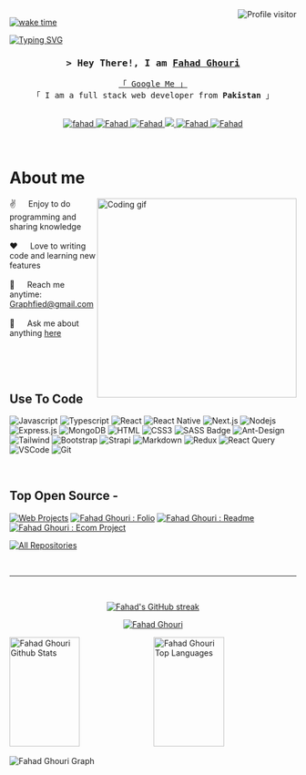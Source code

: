 <!--
<h2 align="center">
  Welcome to Graphfied!
  <img src="https://media.giphy.com/media/hvRJCLFzcasrR4ia7z/giphy.gif" width="28">
</h2>
-->

<!--
<p align="center">
  <a href="https://github.com/Graphfied"><img src="https://readme-typing-svg.herokuapp.com/?lines=Self%20Taught%20Programmer;Front%20End%20Developer;1.5%2B%20years%20of%20coding%20experience;Always%20learning%20new%20things&center=true&width=380&height=45"></a>
</p>

 -->

<a href="https://komarev.com/ghpvc/?username=Graphfied">
  <img align="right" src="https://komarev.com/ghpvc/?username=Graphfied&label=Visitors&color=0e75b6&style=flat" alt="Profile visitor" />
</a>


[![wake time](https://wakatime.com/badge/user/eebb3dd8-d9b2-40de-9b88-6fd6cac99dbc.svg)](https://wakatime.com/@eebb3dd8-d9b2-40de-9b88-6fd6cac99dbc)

<!-- Intro  -->
[![Typing SVG](https://readme-typing-svg.demolab.com/?lines=WELCOME+TO+MY+GITHUB+PROFILE)]([https:](https://dev.to/fahadhghouri))
<h3 align="center">
        <samp>&gt; Hey There!, I am
                <b><a target="_blank" href="https://dev.to/fahadhghouri">Fahad Ghouri</a></b>
        </samp>
</h3>


<p align="center"> 
  <samp>
    <a href="https://www.google.com/search?q=Graphfied">「 Google Me 」</a>
    <br>
    「 I am a full stack web developer from <b>Pakistan</b> 」
    <br>
    <br>
  </samp>
</p>

<p align="center">
 <a href="https://fahadghouri-portfolio-v1.vercel.app/" target="blank">
  <img src="https://img.shields.io/badge/Website-DC143C?style=for-the-badge&logo=medium&logoColor=white" alt="fahad" />
 </a>
 <a href="https://linkedin.com/in/fahadhghouri" target="_blank">
  <img src="https://img.shields.io/badge/LinkedIn-0077B5?style=for-the-badge&logo=linkedin&logoColor=white" alt="Fahad"/>
 </a>
 <a href="https://dev.to/fahadhghouri" target="_blank">
  <img src="https://img.shields.io/badge/dev.to-0A0A0A?style=for-the-badge&logo=dev.to&logoColor=white" alt="Fahad" />
 </a>
 <a href="https://twitter.com/No_Humanityleft" target="_blank">
  <img src="https://img.shields.io/badge/Twitter-1DA1F2?style=for-the-badge&logo=twitter&logoColor=white" />
 </a>
 <a href="https://instagram.com/faddy.xd" target="_blank">
  <img src="https://img.shields.io/badge/Instagram-fe4164?style=for-the-badge&logo=instagram&logoColor=white" alt="Fahad" />
 </a> 
 <a href="https://facebook.com/fahadghouri" target="_blank">
  <img src="https://img.shields.io/badge/Facebook-20BEFF?&style=for-the-badge&logo=facebook&logoColor=white" alt="Fahad"  />
  </a> 
</p>
<br />

<!-- About Section -->
 # About me
 
<p>
 <img align="right" width="350" src="/assets/programmer.gif" alt="Coding gif" />
  
 ✌️ &emsp; Enjoy to do programming and sharing knowledge <br/><br/>
 ❤️ &emsp; Love to writing code and learning new features<br/><br/>
 📧 &emsp; Reach me anytime: Graphfied@gmail.com<br/><br/>
 💬 &emsp; Ask me about anything [here](https://github.com/Graphfied/Graphfied/issues)

</p>

<br/>
<br/>
<br/>

## Use To Code

![Javascript](https://img.shields.io/badge/Javascript-F0DB4F?style=for-the-badge&labelColor=black&logo=javascript&logoColor=F0DB4F)
![Typescript](https://img.shields.io/badge/Typescript-007acc?style=for-the-badge&labelColor=black&logo=typescript&logoColor=007acc)
![React](https://img.shields.io/badge/-React-61DBFB?style=for-the-badge&labelColor=black&logo=react&logoColor=61DBFB)
![React Native](https://img.shields.io/badge/React_Native-20232A?style=for-the-badge&logo=react&logoColor=61DAFB)
![Next.js](https://img.shields.io/badge/next.js-000000?style=for-the-badge&logo=nextdotjs&logoColor=white)
![Nodejs](https://img.shields.io/badge/Nodejs-3C873A?style=for-the-badge&labelColor=black&logo=node.js&logoColor=3C873A)
![Express.js](https://img.shields.io/badge/Express.js-000000?style=for-the-badge&logo=express&logoColor=white)
![MongoDB](https://img.shields.io/badge/MongoDB-4EA94B?style=for-the-badge&logo=mongodb&logoColor=white)
![HTML](https://img.shields.io/badge/HTML5-E34F26?style=for-the-badge&logo=html5&logoColor=white)
![CSS3](https://img.shields.io/badge/CSS3-1572B6?style=for-the-badge&logo=css3&logoColor=white)
![SASS Badge](https://img.shields.io/badge/Sass-CC6699?style=for-the-badge&logo=sass&logoColor=white)
![Ant-Design](https://img.shields.io/badge/AntDesign-0170FE?style=for-the-badge&logo=antdesign&logoColor=white)
![Tailwind](https://img.shields.io/badge/Tailwind_CSS-092749?style=for-the-badge&logo=tailwindcss&logoColor=06B6D4&labelColor=000000)
![Bootstrap](https://img.shields.io/badge/Bootstrap-563D7C?style=for-the-badge&logo=bootstrap&logoColor=white)
![Strapi](https://img.shields.io/badge/strapi-2E7EEA?style=for-the-badge&logo=strapi&logoColor=white)
![Markdown](https://img.shields.io/badge/Markdown-000000?style=for-the-badge&logo=markdown&logoColor=white)
![Redux](https://img.shields.io/badge/Redux-593D88?style=for-the-badge&logo=redux&logoColor=white)
![React Query](https://img.shields.io/badge/-React_Query-FF4154?style=for-the-badge&logo=react%20query&logoColor=white)
![VSCode](https://img.shields.io/badge/Visual_Studio-0078d7?style=for-the-badge&logo=visual%20studio&logoColor=white)
![Git](https://img.shields.io/badge/Git-F05032?style=for-the-badge&logo=git&logoColor=white)

<br/>

## Top Open Source -
[![Web Projects](https://github-readme-stats.vercel.app/api/pin/?username=Graphfied&repo=Pakverse_3D&border_color=7F3FBF&bg_color=0D1117&title_color=C9D1D9&text_color=8B949E&icon_color=7F3FBF)](https://github.com/Graphfied/Pakverse_3D)
[![Fahad Ghouri : Folio](https://github-readme-stats.vercel.app/api/pin/?username=Graphfied&repo=Fahad_Portfolio-PIAIC&border_color=7F3FBF&bg_color=0D1117&title_color=C9D1D9&text_color=8B949E&icon_color=7F3FBF)](https://github.com/Graphfied/Fahad_Portfolio-PIAIC)
[![Fahad Ghouri : Readme](https://github-readme-stats.vercel.app/api/pin/?username=Graphfied&repo=Graphfied&border_color=7F3FBF&bg_color=0D1117&title_color=C9D1D9&text_color=8B949E&icon_color=7F3FBF)](https://github.com/Graphfied/Graphfied)
[![Fahad Ghouri : Ecom Project](https://github-readme-stats.vercel.app/api/pin/?username=Graphfied&repo=Artic-AI&border_color=7F3FBF&bg_color=0D1117&title_color=C9D1D9&text_color=8B949E&icon_color=7F3FBF)](https://github.com/Graphfied/Hackathon-1-Ecommerce-website)

<p align="left">
  <a href="https://github.com/Graphfied" target="_blank"><img alt="All Repositories" title="All Repositories" src="https://img.shields.io/badge/-All%20Repos-2962FF?style=for-the-badge&logo=koding&logoColor=white"/></a>
</p>

<br/>
<hr/>
<br/>

<p align="center">
  <a href="https://github.com/Graphfied">
    <img src="https://github-readme-streak-stats.herokuapp.com/?user=Graphfied&theme=radical&border=7F3FBF&background=0D1117" alt="Fahad's GitHub streak"/>
  </a>
</p>

<p align="center">
  <a href="https://github.com/Graphfied">
    <img src="https://github-profile-summary-cards.vercel.app/api/cards/profile-details?username=Graphfied&theme=radical" alt="Fahad Ghouri "/>
  </a>
</p>

<a> 
    <a href="https://github.com/Graphfied"><img alt="Fahad Ghouri Github Stats" src="https://denvercoder1-github-readme-stats.vercel.app/api?username=Graphfied&show_icons=true&count_private=true&theme=react&border_color=7F3FBF&bg_color=0D1117&title_color=F85D7F&icon_color=F8D866" height="192px" width="49.5%"/></a>
  <a href="https://github.com/Graphfied"><img alt="Fahad Ghouri Top Languages" src="https://denvercoder1-github-readme-stats.vercel.app/api/top-langs/?username=Graphfied&langs_count=8&layout=compact&theme=react&border_color=7F3FBF&bg_color=0D1117&title_color=F85D7F&icon_color=F8D866" height="192px" width="49.5%"/></a>
  <br/>
</a>


![Fahad Ghouri Graph](https://github-readme-activity-graph.cyclic.app/graph?username=Graphfied&custom_title=fahad%20ghouri's%20GitHub%20Activity%20Graph&bg_color=0D1117&color=7F3FBF&line=7F3FBF&point=7F3FBF&area_color=FFFFFF&title_color=FFFFFF&area=true)
